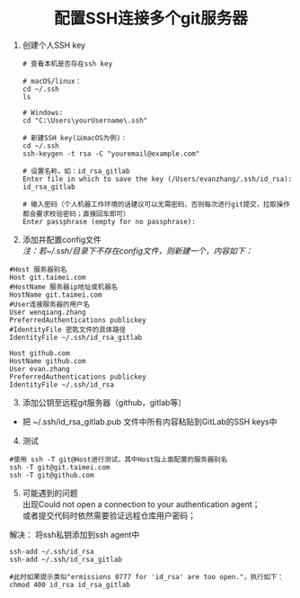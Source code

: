 # <center>配置SSH连接多个git服务器</center>  

1. 创建个人SSH key  

    ```shell
    # 查看本机是否存在ssh key

    # macOS/linux：
    cd ~/.ssh
    ls

    # Windows:
    cd "C:\Users\yourUsername\.ssh"

    # 新建SSH key(以macOS为例)：  
    cd ~/.ssh       
    ssh-keygen -t rsa -C "youremail@example.com"

    # 设置名称，如：id_rsa_gitlab 
    Enter file in which to save the key (/Users/evanzhang/.ssh/id_rsa): id_rsa_gitlab

    # 输入密码（个人机器工作环境的话建议可以无需密码，否则每次进行git提交，拉取操作都会要求校验密码；直接回车即可）
    Enter passphrase (empty for no passphrase):

    ```

2. 添加并配置config文件   
*注：若~/.ssh/目录下不存在config文件，则新建一个，内容如下：*   

```shell
#Host 服务器别名
Host git.taimei.com
#HostName 服务器ip地址或机器名
HostName git.taimei.com
#User连接服务器的用户名
User wenqiang.zhang
PreferredAuthentications publickey
#IdentityFile 密匙文件的具体路径
IdentityFile ~/.ssh/id_rsa_gitlab

Host github.com
HostName github.com
User evan.zhang
PreferredAuthentications publickey
IdentityFile ~/.ssh/id_rsa
```

3. 添加公钥至远程git服务器（github，gitlab等）  
* 把 ~/.ssh/id_rsa_gitlab.pub 文件中所有内容粘贴到GitLab的SSH keys中  

4. 测试
```shell
#使用 ssh -T git@Host进行测试，其中Host指上面配置的服务器别名
ssh -T git@git.taimei.com
ssh -T git@github.com
```

5. 可能遇到的问题   
出现Could not open a connection to your authentication agent；     
或者提交代码时依然需要验证远程仓库用户密码；

解决：
将ssh私钥添加到ssh agent中
```shell
ssh-add ~/.ssh/id_rsa
ssh-add ~/.ssh/id_rsa_gitlab

#此时如果提示类似"ermissions 0777 for 'id_rsa' are too open."，执行如下：
chmod 400 id_rsa id_rsa_gitlab
```
